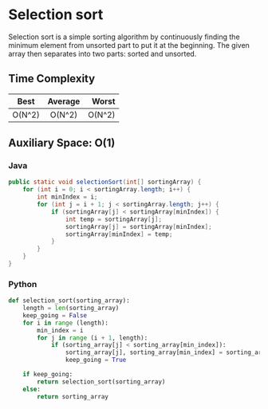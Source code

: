 # Selection sort

Selection sort is a simple sorting algorithm by continuously finding the minimum element from unsorted part to put it at the beginning. The given array then separates into two parts: sorted and unsorted.

## Time Complexity
| Best   | Average| Worst |
| -------|:------:| -----:|
| O(N^2) | O(N^2) | O(N^2)|

## Auxiliary Space: O(1)

### Java
```java
public static void selectionSort(int[] sortingArray) {
    for (int i = 0; i < sortingArray.length; i++) {
        int minIndex = i;
        for (int j = i + 1; j < sortingArray.length; j++) {
            if (sortingArray[j] < sortingArray[minIndex]) {
                int temp = sortingArray[j];
                sortingArray[j] = sortingArray[minIndex];
                sortingArray[minIndex] = temp;
            }
        }
    }
}
```

### Python
```python
def selection_sort(sorting_array):
    length = len(sorting_array)
    keep_going = False
    for i in range (length):
        min_index = i
        for j in range (i + 1, length):
            if (sorting_array[j] < sorting_array[min_index]):
                sorting_array[j], sorting_array[min_index] = sorting_array[min_index], sorting_array[j]
                keep_going = True

    if keep_going:
        return selection_sort(sorting_array)
    else:
        return sorting_array
```